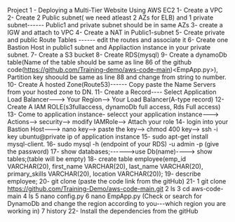 Project 1 - Deploying a Multi-Tier Website Using AWS EC2
1- Create a VPC
2- Create 2 Public subnet( we need atleast 2 AZs for ELB) and 1 private subnet------ Public1 and private subnet should be in same AZs
3- create a IGW and attach to VPC
4- Create a NAT in Public1-subnet
5- Create private and public Route Tables ------ edit the routes and associate it
6- Create one Bastion Host in public1 subnet and Appliaction instance in your private subnet.
7- Create a S3 bucket
8- Create RDS(mysql)
9- Create a dynamoDb table(Name of the table should be same as line 86 of the github code(https://github.com/Training-demo/aws-code-main)<EmpApp.py>), Partition key shoould be same as line 88 and change from string to number.
10- Create A hosted Zone(Route53)------ Copy paste the Name Servers from your hosted zone to DN.
11- Create a Record---- Select Application Load Balancer---> Your Region--> Your Load Balancer(A-type record)
12- Create A IAM ROLE(s3fullaccess, dynamoDb full access, Rds Full access)
13- Come to application instance- selecct your application instance---> Actions--> security--> modify IAMRole--> Attach your role
14- login into your Bastion Host---> nano key--> paste the key--> chmod 400 key--> ssh -i key ubuntu@private ip of application instance
15- sudo apt-get install mysql-client.
16- sudo mysql -h (endpoint of your RDS) -u admin -p (give the password)
17- show databases;------>use Db(name)----> show tables;(table will be empty)
18- create table employee(emp_id VARCHAR(20), first_name VARCHAR(20), last_name VARCHAR(20), primary_skills VARCHAR(20), location VARCHAR(20));
19- describe employee;
20- git clone (paste the code link from the gitHub)
21- 1 git clone https://github.com/Training-Demo/aws-code-main.git
    2  ls
    3  cd aws-code-main
    4  ls
    5  nano config.py
    6  nano EmpApp.py (Check or search for DynamoDb and change the region according to you---which region you are working in)
    7  history
22- Install the dependencies from the gitHub

